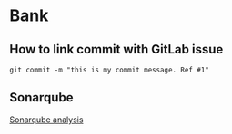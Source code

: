 # Bank

## How to link commit with GitLab issue

`git commit -m "this is my commit message. Ref #1"`

## Sonarqube 
[Sonarqube analysis](https://sonarcloud.io/dashboard?id=org.loremipsum%3Amgl7460-h20-bank)